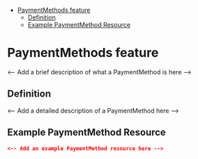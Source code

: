 <!-- START doctoc generated TOC please keep comment here to allow auto update -->
<!-- DON'T EDIT THIS SECTION, INSTEAD RE-RUN doctoc TO UPDATE -->

- [PaymentMethods feature](#paymentmethods-feature)
  - [Definition](#definition)
  - [Example PaymentMethod Resource](#example-paymentmethod-resource)

<!-- END doctoc generated TOC please keep comment here to allow auto update -->

# PaymentMethods feature

<-- Add a brief description of what a PaymentMethod is here -->

## Definition

<-- Add a detailed description of a PaymentMethod here -->

## Example PaymentMethod Resource

```json
<-- Add an example PaymentMethod resource here -->
```
